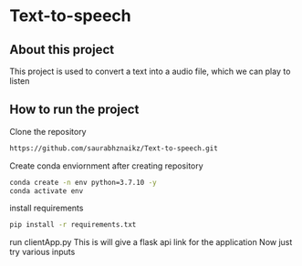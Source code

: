 # Text-to-speech

## About this project
This project is used to convert a text into a audio file, which we can play to listen

## How to run the project
Clone the repository
```bash
https://github.com/saurabhznaikz/Text-to-speech.git
```

Create conda enviornment after creating repository
```bash
conda create -n env python=3.7.10 -y
conda activate env
```
install requirements
```bash
pip install -r requirements.txt
```
run clientApp.py
This is will give a flask api link for the application
Now just try various inputs 

